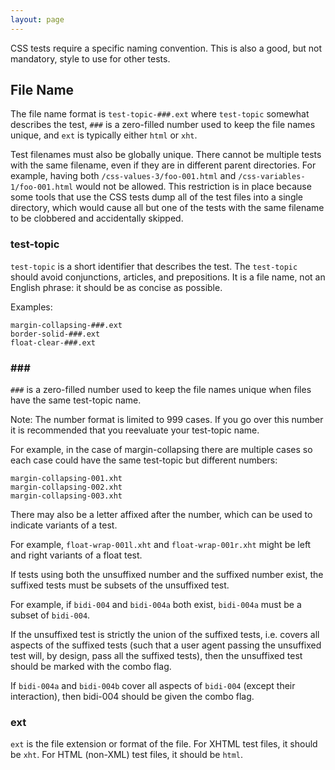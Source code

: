 ```yaml
---
layout: page
---
```

CSS tests require a specific naming convention. This is also a good,
but not mandatory, style to use for other tests.

## File Name

The file name format is `test-topic-###.ext` where `test-topic`
somewhat describes the test, `###` is a zero-filled number used to
keep the file names unique, and `ext` is typically either `html` or
`xht`.

Test filenames must also be globally unique. There cannot be multiple
tests with the same filename, even if they are in different parent
directories. For example, having both
`/css-values-3/foo-001.html` and `/css-variables-1/foo-001.html`
would not be allowed. This restriction is in place because some tools
that use the CSS tests dump all of the test files into a single
directory, which would cause all but one of the tests with the same
filename to be clobbered and accidentally skipped.

### test-topic

`test-topic` is a short identifier that describes the test. The
`test-topic` should avoid conjunctions, articles, and prepositions.
It is a file name, not an English phrase: it should be as concise
as possible.

Examples:

```
margin-collapsing-###.ext
border-solid-###.ext
float-clear-###.ext
```

### \#\#\#

`###` is a zero-filled number used to keep the file names unique when
files have the same test-topic name.

Note: The number format is limited to 999 cases. If you go over this
number it is recommended that you reevaluate your test-topic name.

For example, in the case of margin-collapsing there are multiple
cases so each case could have the same test-topic but different
numbers:

```
margin-collapsing-001.xht
margin-collapsing-002.xht
margin-collapsing-003.xht
```

There may also be a letter affixed after the number, which can be
used to indicate variants of a test.

For example, `float-wrap-001l.xht` and `float-wrap-001r.xht` might be
left and right variants of a float test.

If tests using both the unsuffixed number and the suffixed number
exist, the suffixed tests must be subsets of the unsuffixed test.

For example, if `bidi-004` and `bidi-004a` both exist, `bidi-004a`
must be a subset of `bidi-004`.

If the unsuffixed test is strictly the union of the suffixed tests,
i.e. covers all aspects of the suffixed tests (such that a user agent
passing the unsuffixed test will, by design, pass all the suffixed
tests), then the unsuffixed test should be marked with the combo flag.

If `bidi-004a` and `bidi-004b` cover all aspects of `bidi-004` (except
their interaction), then bidi-004 should be given the combo flag.

### ext

`ext` is the file extension or format of the file.
For XHTML test files, it should be `xht`.
For HTML (non-XML) test files, it should be `html`.
